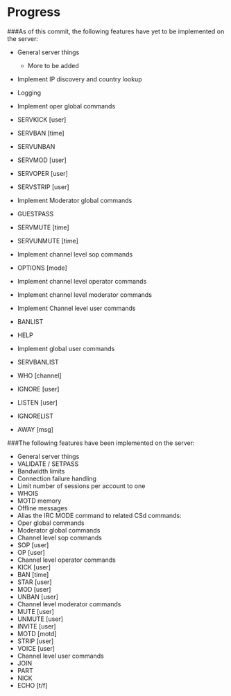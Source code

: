 Progress
========


###As of this commit, the following features have yet to be implemented on the server:

* General server things

  * More to be added
 * Implement IP discovery and country lookup
 * Logging
* Implement oper global commands
 * SERVKICK [user]
 * SERVBAN [time]
 * SERVUNBAN
 * SERVMOD [user]
 * SERVOPER [user]
 * SERVSTRIP [user]
* Implement Moderator global commands
 * GUESTPASS
 * SERVMUTE [time]
 * SERVUNMUTE [time]

* Implement channel level sop commands
 * OPTIONS [mode]
* Implement channel level operator commands

* Implement channel level moderator commands

* Implement Channel level user commands
 * BANLIST
 * HELP
* Implement global user commands
 * SERVBANLIST
 * WHO [channel]
 * IGNORE [user]
 * LISTEN [user]
 * IGNORELIST
 * AWAY [msg]

###The following features have been implemented on the server:

* General server things
 * VALIDATE / SETPASS
 * Bandwidth limits
 * Connection failure handling
 * Limit number of sessions per account to one
 * WHOIS
 * MOTD memory
 * Offline messages
 * Alias the IRC MODE command to related CSd commands:
* Oper global commands
* Moderator global commands
* Channel level sop commands
 * SOP [user]
 * OP [user]
* Channel level operator commands
 * KICK [user]
 * BAN [time]
 * STAR [user]
 * MOD [user]
 * UNBAN [user]
* Channel level moderator commands
 * MUTE [user]
 * UNMUTE [user]
 * INVITE [user]
 * MOTD [motd]
 * STRIP [user]
 * VOICE [user]
* Channel level user commands
 * JOIN
 * PART
 * NICK
 * ECHO [t/f]
